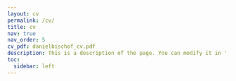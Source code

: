 ```yaml
---
layout: cv
permalink: /cv/
title: cv
nav: true
nav_order: 5
cv_pdf: danielbischof_cv.pdf
description: This is a description of the page. You can modify it in '_pages/cv.md'. You can also change or remove the top pdf download button.
toc:
  sidebar: left
---
```

